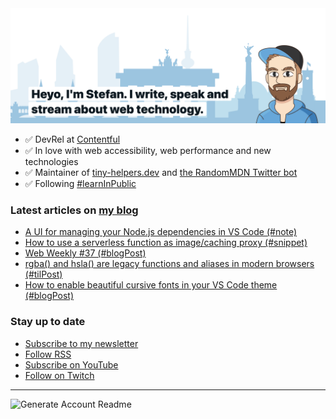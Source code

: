 <img alt="Heyo, I'm Stefan. I write and speak about web technology." src="https://raw.githubusercontent.com/stefanjudis/stefanjudis/main/screenshot.png">

- ✅ DevRel at [Contentful](https://www.contentful.com)
- ✅ In love with web accessibility, web performance and new technologies
- ✅ Maintainer of [tiny-helpers.dev](https://tiny-helpers.dev) and [the RandomMDN Twitter bot](https://twitter.com/randomMDN)
- ✅ Following [#learnInPublic](https://www.stefanjudis.com/today-i-learned/)
### Latest articles on [my blog](https://www.stefanjudis.com)

<!-- BLOG-POST-LIST:START -->
- [A UI for managing your Node.js dependencies in VS Code (#note)](https://www.stefanjudis.com/notes/a-ui-for-managing-your-node-js-dependencies-in-vs-code/)
- [How to use a serverless function as image/caching proxy (#snippet)](https://www.stefanjudis.com/snippets/how-to-use-a-serverless-function-as-image-caching-proxy/)
- [Web Weekly #37 (#blogPost)](https://www.stefanjudis.com/blog/web-weekly-37/)
- [rgba() and hsla() are legacy functions and aliases in modern browsers (#tilPost)](https://www.stefanjudis.com/today-i-learned/rgba-and-hsla-are-legacy-and-aliases-in-modern-browsers/)
- [How to enable beautiful cursive fonts in your VS Code theme (#blogPost)](https://www.stefanjudis.com/blog/how-to-enable-beautiful-cursive-fonts-in-your-vs-code-theme/)
<!-- BLOG-POST-LIST:END -->

### Stay up to date

- [Subscribe to my newsletter](https://www.stefanjudis.com/newsletter/)
- [Follow RSS](https://www.stefanjudis.com/feeds/)
- [Subscribe on YouTube](https://youtube.com/c/stefanjudis)
- [Follow on Twitch](https://www.twitch.tv/stefanjudis)

---

![Generate Account Readme](https://github.com/stefanjudis/stefanjudis/workflows/Generate%20Account%20Readme/badge.svg)
